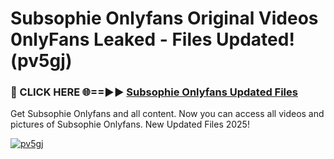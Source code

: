 # Subsophie Onlyfans Original Videos 0nlyFans Leaked - Files Updated! (pv5gj)

<h3>🔴 CLICK HERE 🌐==►► <a href="https://tinyurl.com/ehrbuxhb" rel="nofollow">Subsophie Onlyfans Updated Files</a></h3>

Get Subsophie Onlyfans and all content. Now you can access all videos and pictures of Subsophie Onlyfans. New Updated Files 2025!

[![pv5gj](https://i.imgur.com/lVYEuWS.gif)](https://tinyurl.com/ehrbuxhb)
